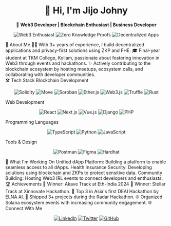 <h1 align="center">👋 Hi, I'm Jijo Johny</h1> <p align="center"> 🌟 <b>Web3 Developer | Blockchain Enthusiast | Business Developer</b> </p>
<p align="center"> <img src="https://img.shields.io/badge/Web3-Enthusiast-blue?style=flat-square&logo=ethereum" alt="Web3 Enthusiast" /> <img src="https://img.shields.io/badge/Zero%20Knowledge%20Proofs-Expert-blueviolet?style=flat-square" alt="Zero Knowledge Proofs" /> <img src="https://img.shields.io/badge/Decentralized%20Apps-Building-brightgreen?style=flat-square" alt="Decentralized Apps" /> </p>
🚀 About Me
👨‍💻 With 3+ years of experience, I build decentralized applications and privacy-first solutions using ZKP and FHE.
🎓 Final-year student at TKM College, Kollam, passionate about fostering innovation in Web3 through events and hackathons.
✨ Actively contributing to the blockchain ecosystem by hosting meetups, ecosystem calls, and collaborating with developer communities.
<br>
🛠️ Tech Stack
Blockchain Development
<p align="center"> <img src="https://img.shields.io/badge/Solidity-363636?style=for-the-badge&logo=solidity&logoColor=white" alt="Solidity" /> <img src="https://img.shields.io/badge/Move-4CAF50?style=for-the-badge&logo=sui&logoColor=white" alt="Move" /> <img src="https://img.shields.io/badge/Soroban-FFD700?style=for-the-badge&logo=stellar&logoColor=black" alt="Soroban" /> <img src="https://img.shields.io/badge/Ether.js-FE4A49?style=for-the-badge&logo=javascript&logoColor=white" alt="Ether.js" /> <img src="https://img.shields.io/badge/Web3.js-00D084?style=for-the-badge&logo=node.js&logoColor=white" alt="Web3.js" /> <img src="https://img.shields.io/badge/Truffle-5E4C9A?style=for-the-badge&logo=ethereum&logoColor=white" alt="Truffle" /> <img src="https://img.shields.io/badge/Rust-000000?style=for-the-badge&logo=rust&logoColor=white" alt="Rust" /> </p>
Web Development
<p align="center"> <img src="https://img.shields.io/badge/React-61DAFB?style=for-the-badge&logo=react&logoColor=black" alt="React" /> <img src="https://img.shields.io/badge/Next.js-000000?style=for-the-badge&logo=nextdotjs&logoColor=white" alt="Next.js" /> <img src="https://img.shields.io/badge/Vue.js-4FC08D?style=for-the-badge&logo=vuejs&logoColor=white" alt="Vue.js" /> <img src="https://img.shields.io/badge/Django-092E20?style=for-the-badge&logo=django&logoColor=white" alt="Django" /> <img src="https://img.shields.io/badge/PHP-777BB4?style=for-the-badge&logo=php&logoColor=white" alt="PHP" /> </p>
Programming Languages
<p align="center"> <img src="https://img.shields.io/badge/TypeScript-3178C6?style=for-the-badge&logo=typescript&logoColor=white" alt="TypeScript" /> <img src="https://img.shields.io/badge/Python-3776AB?style=for-the-badge&logo=python&logoColor=white" alt="Python" /> <img src="https://img.shields.io/badge/JavaScript-F7DF1E?style=for-the-badge&logo=javascript&logoColor=black" alt="JavaScript" /> </p>
Tools & Design
<p align="center"> <img src="https://img.shields.io/badge/Postman-FF6C37?style=for-the-badge&logo=postman&logoColor=white" alt="Postman" /> <img src="https://img.shields.io/badge/Figma-F24E1E?style=for-the-badge&logo=figma&logoColor=white" alt="Figma" /> <img src="https://img.shields.io/badge/Hardhat-FCC624?style=for-the-badge&logo=ethereum&logoColor=black" alt="Hardhat" /> </p>
🚀 What I'm Working On
Unified dApp Platform: Building a platform to enable seamless access to all dApps.
Health Insurance Security: Developing solutions using blockchain and ZKPs to protect sensitive data.
Community Building: Hosting Web3 IRL events to connect developers and enthusiasts.
🏆 Achievements
🏅 Winner: Akave Track at Eth-India 2024
🏅 Winner: Stellar Track at Xinnovate Hackathon.
🥇 Top 3 in Asia's first DEAI Hackathon by ELNA AI.
🚀 Shipped 3+ projects during the Radar Hackathon.
🌐 Organized Solana ecosystem events with increasing community engagement.
🌐 Connect With Me
<p align="center"> <a href="https://www.linkedin.com/in/jijojohny/"><img src="https://img.shields.io/badge/LinkedIn-0A66C2?style=for-the-badge&logo=linkedin&logoColor=white" alt="LinkedIn"></a> <a href="https://twitter.com/yourtwitterhandle"><img src="https://img.shields.io/badge/Twitter-1DA1F2?style=for-the-badge&logo=twitter&logoColor=white" alt="Twitter"></a> <a href="https://github.com/yourgithubhandle"><img src="https://img.shields.io/badge/GitHub-181717?style=for-the-badge&logo=github&logoColor=white" alt="GitHub"></a> </p>
